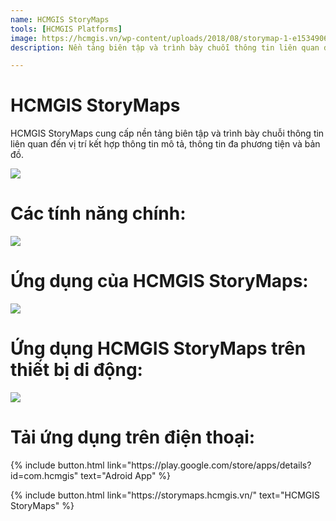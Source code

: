 ```yaml
---
name: HCMGIS StoryMaps
tools: [HCMGIS Platforms]
image: https://hcmgis.vn/wp-content/uploads/2018/08/storymap-1-e1534906351111-1200x516.png
description: Nền tảng biên tập và trình bày chuỗi thông tin liên quan đến vị trí kết hợp thông tin mô tả, thông tin đa phương tiện và bản đồ.

---
```


# HCMGIS StoryMaps

HCMGIS StoryMaps cung cấp nền tảng biên tập và trình bày chuỗi thông tin liên quan đến vị trí kết hợp thông tin mô tả, thông tin đa phương tiện và bản đồ.

![](https://hcmgis.vn/wp-content/uploads/2018/08/storymap-1-e1534906351111-1200x516.png)

# Các tính năng chính:

![](https://hcmgis.vn/wp-content/uploads/2018/08/storymap_didong-1024x327.jpg)

# Ứng dụng của HCMGIS StoryMaps:
![](https://hcmgis.vn/wp-content/uploads/2018/08/storymap_ungdung.jpg)

# Ứng dụng HCMGIS StoryMaps trên thiết bị di động:
![](https://hcmgis.vn/wp-content/uploads/2018/08/storymap_ungdung2.jpg)

# Tải ứng dụng trên điện thoại:

<p class="text-left">
{% include button.html link="https://play.google.com/store/apps/details?id=com.hcmgis" text="Adroid App" %}
</p>


<p class="text-center">
{% include button.html link="https://storymaps.hcmgis.vn/" text="HCMGIS StoryMaps" %}
</p>
